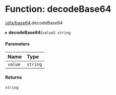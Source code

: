 # Function: decodeBase64

[utils/base64](../modules/utils_base64.md).decodeBase64

▸ **decodeBase64**(`value`): `string`

#### Parameters

| Name | Type |
| :------ | :------ |
| `value` | `string` |

#### Returns

`string`
